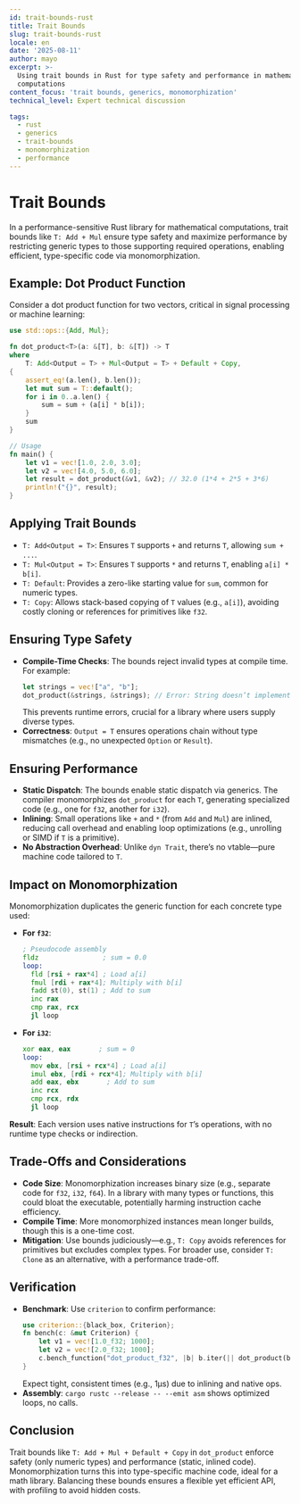 ```yaml
---
id: trait-bounds-rust
title: Trait Bounds
slug: trait-bounds-rust
locale: en
date: '2025-08-11'
author: mayo
excerpt: >-
  Using trait bounds in Rust for type safety and performance in mathematical
  computations
content_focus: 'trait bounds, generics, monomorphization'
technical_level: Expert technical discussion

tags:
  - rust
  - generics
  - trait-bounds
  - monomorphization
  - performance
---
```


# Trait Bounds

In a performance-sensitive Rust library for mathematical computations, trait bounds like `T: Add + Mul` ensure type safety and maximize performance by restricting generic types to those supporting required operations, enabling efficient, type-specific code via monomorphization.

## Example: Dot Product Function

Consider a dot product function for two vectors, critical in signal processing or machine learning:

```rust
use std::ops::{Add, Mul};

fn dot_product<T>(a: &[T], b: &[T]) -> T
where
    T: Add<Output = T> + Mul<Output = T> + Default + Copy,
{
    assert_eq!(a.len(), b.len());
    let mut sum = T::default();
    for i in 0..a.len() {
        sum = sum + (a[i] * b[i]);
    }
    sum
}

// Usage
fn main() {
    let v1 = vec![1.0, 2.0, 3.0];
    let v2 = vec![4.0, 5.0, 6.0];
    let result = dot_product(&v1, &v2); // 32.0 (1*4 + 2*5 + 3*6)
    println!("{}", result);
}
```

## Applying Trait Bounds

- `T: Add<Output = T>`: Ensures `T` supports `+` and returns `T`, allowing `sum + ...`.
- `T: Mul<Output = T>`: Ensures `T` supports `*` and returns `T`, enabling `a[i] * b[i]`.
- `T: Default`: Provides a zero-like starting value for `sum`, common for numeric types.
- `T: Copy`: Allows stack-based copying of `T` values (e.g., `a[i]`), avoiding costly cloning or references for primitives like `f32`.

## Ensuring Type Safety

- **Compile-Time Checks**: The bounds reject invalid types at compile time. For example:
  ```rust
  let strings = vec!["a", "b"];
  dot_product(&strings, &strings); // Error: String doesn’t implement Add/Mul
  ```
  This prevents runtime errors, crucial for a library where users supply diverse types.
- **Correctness**: `Output = T` ensures operations chain without type mismatches (e.g., no unexpected `Option` or `Result`).

## Ensuring Performance

- **Static Dispatch**: The bounds enable static dispatch via generics. The compiler monomorphizes `dot_product` for each `T`, generating specialized code (e.g., one for `f32`, another for `i32`).
- **Inlining**: Small operations like `+` and `*` (from `Add` and `Mul`) are inlined, reducing call overhead and enabling loop optimizations (e.g., unrolling or SIMD if `T` is a primitive).
- **No Abstraction Overhead**: Unlike `dyn Trait`, there’s no vtable—pure machine code tailored to `T`.

## Impact on Monomorphization

Monomorphization duplicates the generic function for each concrete type used:

- **For `f32`**:
  ```asm
  ; Pseudocode assembly
  fldz                ; sum = 0.0
  loop:
    fld [rsi + rax*4] ; Load a[i]
    fmul [rdi + rax*4]; Multiply with b[i]
    fadd st(0), st(1) ; Add to sum
    inc rax
    cmp rax, rcx
    jl loop
  ```

- **For `i32`**:
  ```asm
  xor eax, eax       ; sum = 0
  loop:
    mov ebx, [rsi + rcx*4] ; Load a[i]
    imul ebx, [rdi + rcx*4]; Multiply with b[i]
    add eax, ebx       ; Add to sum
    inc rcx
    cmp rcx, rdx
    jl loop
  ```

**Result**: Each version uses native instructions for `T`’s operations, with no runtime type checks or indirection.

## Trade-Offs and Considerations

- **Code Size**: Monomorphization increases binary size (e.g., separate code for `f32`, `i32`, `f64`). In a library with many types or functions, this could bloat the executable, potentially harming instruction cache efficiency.
- **Compile Time**: More monomorphized instances mean longer builds, though this is a one-time cost.
- **Mitigation**: Use bounds judiciously—e.g., `T: Copy` avoids references for primitives but excludes complex types. For broader use, consider `T: Clone` as an alternative, with a performance trade-off.

## Verification

- **Benchmark**: Use `criterion` to confirm performance:
  ```rust
  use criterion::{black_box, Criterion};
  fn bench(c: &mut Criterion) {
      let v1 = vec![1.0_f32; 1000];
      let v2 = vec![2.0_f32; 1000];
      c.bench_function("dot_product_f32", |b| b.iter(|| dot_product(black_box(&v1), black_box(&v2))));
  }
  ```
  Expect tight, consistent times (e.g., 1µs) due to inlining and native ops.
- **Assembly**: `cargo rustc --release -- --emit asm` shows optimized loops, no calls.

## Conclusion

Trait bounds like `T: Add + Mul + Default + Copy` in `dot_product` enforce safety (only numeric types) and performance (static, inlined code). Monomorphization turns this into type-specific machine code, ideal for a math library. Balancing these bounds ensures a flexible yet efficient API, with profiling to avoid hidden costs.

